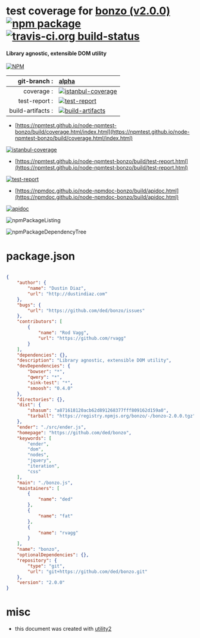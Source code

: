 # test coverage for  [bonzo (v2.0.0)](https://github.com/ded/bonzo)  [![npm package](https://img.shields.io/npm/v/npmtest-bonzo.svg?style=flat-square)](https://www.npmjs.org/package/npmtest-bonzo) [![travis-ci.org build-status](https://api.travis-ci.org/npmtest/node-npmtest-bonzo.svg)](https://travis-ci.org/npmtest/node-npmtest-bonzo)
#### Library agnostic, extensible DOM utility

[![NPM](https://nodei.co/npm/bonzo.png?downloads=true&downloadRank=true&stars=true)](https://www.npmjs.com/package/bonzo)

| git-branch : | [alpha](https://github.com/npmtest/node-npmtest-bonzo/tree/alpha)|
|--:|:--|
| coverage : | [![istanbul-coverage](https://npmtest.github.io/node-npmtest-bonzo/build/coverage.badge.svg)](https://npmtest.github.io/node-npmtest-bonzo/build/coverage.html/index.html)|
| test-report : | [![test-report](https://npmtest.github.io/node-npmtest-bonzo/build/test-report.badge.svg)](https://npmtest.github.io/node-npmtest-bonzo/build/test-report.html)|
| build-artifacts : | [![build-artifacts](https://npmtest.github.io/node-npmtest-bonzo/glyphicons_144_folder_open.png)](https://github.com/npmtest/node-npmtest-bonzo/tree/gh-pages/build)|

- [https://npmtest.github.io/node-npmtest-bonzo/build/coverage.html/index.html](https://npmtest.github.io/node-npmtest-bonzo/build/coverage.html/index.html)

[![istanbul-coverage](https://npmtest.github.io/node-npmtest-bonzo/build/screenCapture.buildCi.browser.%252Ftmp%252Fbuild%252Fcoverage.lib.html.png)](https://npmtest.github.io/node-npmtest-bonzo/build/coverage.html/index.html)

- [https://npmtest.github.io/node-npmtest-bonzo/build/test-report.html](https://npmtest.github.io/node-npmtest-bonzo/build/test-report.html)

[![test-report](https://npmtest.github.io/node-npmtest-bonzo/build/screenCapture.buildCi.browser.%252Ftmp%252Fbuild%252Ftest-report.html.png)](https://npmtest.github.io/node-npmtest-bonzo/build/test-report.html)

- [https://npmdoc.github.io/node-npmdoc-bonzo/build/apidoc.html](https://npmdoc.github.io/node-npmdoc-bonzo/build/apidoc.html)

[![apidoc](https://npmdoc.github.io/node-npmdoc-bonzo/build/screenCapture.buildCi.browser.%252Ftmp%252Fbuild%252Fapidoc.html.png)](https://npmdoc.github.io/node-npmdoc-bonzo/build/apidoc.html)

![npmPackageListing](https://npmtest.github.io/node-npmtest-bonzo/build/screenCapture.npmPackageListing.svg)

![npmPackageDependencyTree](https://npmtest.github.io/node-npmtest-bonzo/build/screenCapture.npmPackageDependencyTree.svg)



# package.json

```json

{
    "author": {
        "name": "Dustin Diaz",
        "url": "http://dustindiaz.com"
    },
    "bugs": {
        "url": "https://github.com/ded/bonzo/issues"
    },
    "contributors": [
        {
            "name": "Rod Vagg",
            "url": "https://github.com/rvagg"
        }
    ],
    "dependencies": {},
    "description": "Library agnostic, extensible DOM utility",
    "devDependencies": {
        "bowser": "*",
        "qwery": "*",
        "sink-test": "*",
        "smoosh": "0.4.0"
    },
    "directories": {},
    "dist": {
        "shasum": "a871618120acb62d891268377fff809162d159a0",
        "tarball": "https://registry.npmjs.org/bonzo/-/bonzo-2.0.0.tgz"
    },
    "ender": "./src/ender.js",
    "homepage": "https://github.com/ded/bonzo",
    "keywords": [
        "ender",
        "dom",
        "nodes",
        "jquery",
        "iteration",
        "css"
    ],
    "main": "./bonzo.js",
    "maintainers": [
        {
            "name": "ded"
        },
        {
            "name": "fat"
        },
        {
            "name": "rvagg"
        }
    ],
    "name": "bonzo",
    "optionalDependencies": {},
    "repository": {
        "type": "git",
        "url": "git+https://github.com/ded/bonzo.git"
    },
    "version": "2.0.0"
}
```



# misc
- this document was created with [utility2](https://github.com/kaizhu256/node-utility2)

